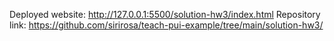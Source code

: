 Deployed website: http://127.0.0.1:5500/solution-hw3/index.html
Repository link: https://github.com/sirirosa/teach-pui-example/tree/main/solution-hw3/
